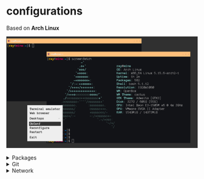 # configurations

Based on __Arch Linux__

![minimal](assets/minimal.png)

<details><summary>Packages</summary>

## Install packages

Font
```
ttf-anonymous-pro
```

Terminal
```sh
xterm
```

Window manager
```sh
openbox hsetroot unclutter
```

</details>

<details><summary>Git</summary>

## GPG sign

Generate new key

```sh
gpg --full-gen-key
```

Real Name: Eray Ates  
Email Address: eates23@gmail.com

```sh
gpg --list-secret-keys --keyid-format LONG eates23@gmail.com
```

And copy bold area rsa3072/__KEYID__ 2022-01-01

```sh
gpg --armor --export __KEYID__
```

Add to the gitconfig

```sh
git config --global user.signingkey __KEYID__
# git config --file .git/personal user.signingkey __KEYID__
```

Enable to sign always

```sh
git config --global commit.gpgsign true
```

## Specific folder use different key

Add this config in the `~/.gitconfig`

```
[includeIf "gitdir:~/github/*/"]
	path = ~/.git/personal
```

And personal file like

```
[user]
	email = eates23@gmail.com
	name = Eray Ates
	user = rytsh
```

Or use with `git config -l --file=.git/personal` and set new things.

</details>

<details><summary>Network</summary>

## VM Network Settings

### VirtualBox

Add NAT and Host-only network to the VM.

## Change names of the interface

```
cat /etc/udev/rules.d/10-network.rules
```

Find mac address with `ip link` command or manual way `cat /sys/class/net/enp0s3/address`.

```
SUBSYSTEM=="net", ACTION=="add", ATTR{address}=="08:00:27:a9:fd:20" NAME="nethost"
SUBSYSTEM=="net", ACTION=="add", ATTR{address}=="08:00:27:1a:c4:cd" NAME="netnat"
```

## Network Settings

Enable systemd-networkd service

```
sudo systemctl enable systemd-networkd.service
```

/etc/systemd/network/20-wired.network

```
[Match]
Name=nethost

[Network]
DHCP=yes
```

/etc/systemd/network/21-wired.network

```
[Match]
Name=netnat

[Network]
DHCP=yes
```

Check with `networkctl list` command.

</details>
